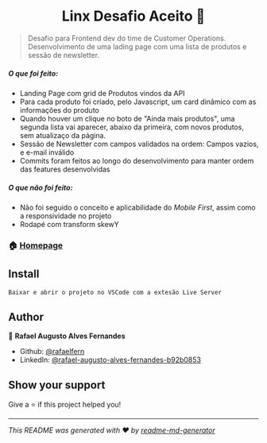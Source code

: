 <h1 align="center">Linx Desafio Aceito 👋</h1>
<p>
</p>

> Desafio para Frontend dev do time de Customer Operations. 
Desenvolvimento de uma lading page com uma lista de produtos e sessão de newsletter.

<p>
   <h5>O que foi feito:</h5>
   <ul>
    <li>Landing Page com grid de Produtos vindos da API</li>
    <li>Para cada produto foi criado, pelo Javascript, um card dinâmico com as informações do produto</li>
    <li>Quando houver um clique no boto de "Ainda mais produtos", uma segunda lista vai aparecer, abaixo da primeira, com novos produtos, sem atualizaço da página.</li>
    <li>Sessão de Newsletter com campos validados na ordem: Campos vazios, e e-mail inválido</li>
    <li>Commits foram feitos ao longo do desenvolvimento para manter ordem das features desenvolvidas</li>
   </ul>
   <h5>O que não foi feito:</h5>
   <ul>
    <li>Não foi seguido o conceito e aplicabilidade do <i>Mobile First</i>, assim como a responsividade no projeto</li>
    <li>Rodapé com transform skewY</li>
   </ul>
  
</p>


### 🏠 [Homepage](https://linx-teste.web.app/)

## Install

```sh
Baixar e abrir o projeto no VSCode com a extesão Live Server
```

## Author

👤 **Rafael Augusto Alves Fernandes**

* Github: [@rafaelfern](https://github.com/rafaelfern)
* LinkedIn: [@rafael-augusto-alves-fernandes-b92b0853](https://linkedin.com/in/rafael-augusto-alves-fernandes-b92b0853)

## Show your support

Give a ⭐️ if this project helped you!

***
_This README was generated with ❤️ by [readme-md-generator](https://github.com/kefranabg/readme-md-generator)_
